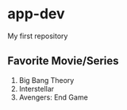 # app-dev
My first repository

## Favorite Movie/Series 
1. Big Bang Theory
2. Interstellar
3. Avengers: End Game
